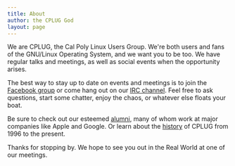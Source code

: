 ```yaml
---
title: About
author: the CPLUG God
layout: page
---
```

We are CPLUG, the Cal Poly Linux Users Group. We're both users and fans of the GNU/Linux Operating System, and we want you to be too. We have regular talks and meetings, as well as social events when the opportunity arises.

The best way to stay up to date on events and meetings is to join the [Facebook group][] or come hang out on our [IRC channel][IRC]. Feel free to ask questions, start some chatter, enjoy the chaos, or whatever else floats your boat.

Be sure to check out our esteemed [alumni][3], many of whom work at major companies like Apple and Google. Or learn about the [history][] of CPLUG from 1996 to the present.

Thanks for stopping by. We hope to see you out in the Real World at one of our meetings.

 [Facebook group]: https://www.facebook.com/groups/cplug/
 [IRC]: /contact/#irc
 [3]: alums/
 [history]: a-brief-history-of-cplug/

